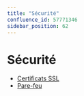 ```yaml
---
title: "Sécurité"
confluence_id: 57771346
sidebar_position: 62
---
```

# Sécurité


- [Certificats SSL](/Guide_de_l_administrateur/Configuration/Securite/Certificats_SSL/)
- [Pare-feu](/Guide_de_l_administrateur/Configuration/Securite/Pare_feu/)


 

 

